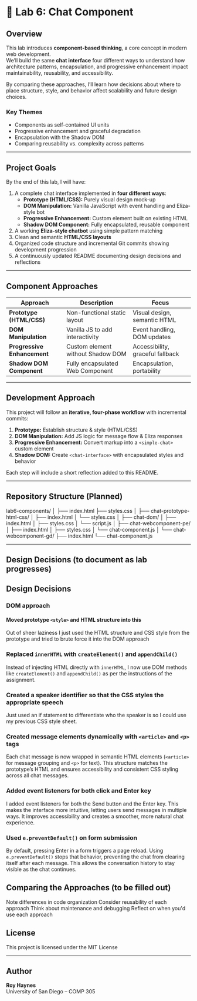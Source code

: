 # 🧩 Lab 6: Chat Component

## Overview
This lab introduces **component-based thinking**, a core concept in modern web development.  
We’ll build the same **chat interface** four different ways to understand how architecture patterns, encapsulation, and progressive enhancement impact maintainability, reusability, and accessibility.

By comparing these approaches, I’ll learn how decisions about where to place structure, style, and behavior affect scalability and future design choices.

### Key Themes
- Components as self-contained UI units
- Progressive enhancement and graceful degradation
- Encapsulation with the Shadow DOM
- Comparing reusability vs. complexity across patterns

---

## Project Goals
By the end of this lab, I will have:
1. A complete chat interface implemented in **four different ways**:
    - **Prototype (HTML/CSS):** Purely visual design mock-up
    - **DOM Manipulation:** Vanilla JavaScript with event handling and Eliza-style bot
    - **Progressive Enhancement:** Custom element built on existing HTML
    - **Shadow DOM Component:** Fully encapsulated, reusable component
2. A working **Eliza-style chatbot** using simple pattern matching
3. Clean and semantic **HTML/CSS layouts**
4. Organized code structure and incremental Git commits showing development progression
5. A continuously updated README documenting design decisions and reflections

---

## Component Approaches

| Approach | Description | Focus |
|-----------|--------------|-------|
| **Prototype (HTML/CSS)** | Non-functional static layout | Visual design, semantic HTML |
| **DOM Manipulation** | Vanilla JS to add interactivity | Event handling, DOM updates |
| **Progressive Enhancement** | Custom element without Shadow DOM | Accessibility, graceful fallback |
| **Shadow DOM Component** | Fully encapsulated Web Component | Encapsulation, portability |

---

## Development Approach
This project will follow an **iterative, four-phase workflow** with incremental commits:
1. **Prototype:** Establish structure & style (HTML/CSS)
2. **DOM Manipulation:** Add JS logic for message flow & Eliza responses
3. **Progressive Enhancement:** Convert markup into a `<simple-chat>` custom element
4. **Shadow DOM:** Create `<chat-interface>` with encapsulated styles and behavior

Each step will include a short reflection added to this README.

---

## Repository Structure (Planned)
lab6-components/
│
├── index.html
├── styles.css
│
├── chat-prototype-html-css/
│   ├── index.html
│   └── styles.css
│
├── chat-dom/
│   ├── index.html
│   ├── styles.css
│   └── script.js
│
├── chat-webcomponent-pe/
│   ├── index.html
│   ├── styles.css
│   └── chat-component.js
│
└── chat-webcomponent-gd/
├── index.html
└── chat-component.js

---

## Design Decisions (to document as lab progresses)

## Design Decisions
### DOM approach
#### Moved prototype `<style>` and HTML structure into this
Out of sheer laziness I just used the HTML structure and CSS style from the prototype and tried to brute force it into the DOM approach

### Replaced `innerHTML` with `createElement()` and `appendChild()`
Instead of injecting HTML directly with `innerHTML`, I now use DOM methods like `createElement()` and `appendChild()` as per the instructions
of the assignment.

### Created a speaker identifier so that the CSS styles the appropriate speech
Just used an if statement to differentiate who the speaker is so I could use my previous
CSS style sheet.

### Created message elements dynamically with `<article>` and `<p>` tags
Each chat message is now wrapped in semantic HTML elements (`<article>` for message grouping and `<p>` for text).
This structure matches the prototype’s HTML and ensures accessibility and consistent CSS styling across all chat messages.

### Added event listeners for both click and Enter key
I added event listeners for both the Send button and the Enter key. This makes the interface more intuitive, letting users send
messages in multiple ways. It improves accessibility and creates a smoother, more natural chat experience.

### Used `e.preventDefault()` on form submission
By default, pressing Enter in a form triggers a page reload. Using `e.preventDefault()` stops that behavior, 
preventing the chat from clearing itself after each message. This allows the conversation history to stay visible as the chat continues.


## Comparing the Approaches (to be filled out)
Note differences in code organization
Consider reusability of each approach
Think about maintenance and debugging
Reflect on when you'd use each approach



## License
This project is licensed under the MIT License 

---

## Author
**Roy Haynes**  
University of San Diego – COMP 305

